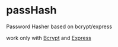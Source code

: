 # passHash
Password Hasher based on bcrypt/express


work only with <a  href="https://github.com/kelektiv/node.bcrypt.js/"> Bcrypt</a> and <a  href="https://github.com/expressjs/express"> Express</a>

